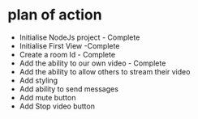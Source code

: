# plan of action

- Initialise NodeJs project - Complete
- Initialise First View -Complete
- Create a room Id - Complete
- Add the ability to our own video - Complete
- Add the ability to allow others to stream their video
- Add styling
- Add ability to send messages
- Add mute button
- Add Stop video button
